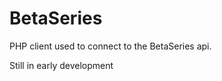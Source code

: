 BetaSeries
==========

PHP client used to connect to the BetaSeries api.

Still in early development
